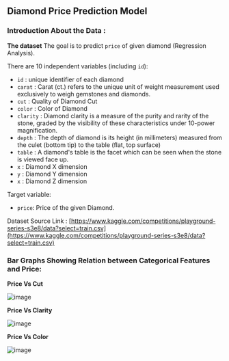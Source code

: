 ## Diamond Price Prediction Model

### Introduction About the Data :

**The dataset** The goal is to predict `price` of given diamond (Regression Analysis).

There are 10 independent variables (including `id`):

* `id` : unique identifier of each diamond
* `carat` : Carat (ct.) refers to the unique unit of weight measurement used exclusively to weigh gemstones and diamonds.
* `cut` : Quality of Diamond Cut
* `color` : Color of Diamond
* `clarity` : Diamond clarity is a measure of the purity and rarity of the stone, graded by the visibility of these characteristics under 10-power magnification.
* `depth` : The depth of diamond is its height (in millimeters) measured from the culet (bottom tip) to the table (flat, top surface)
* `table` : A diamond's table is the facet which can be seen when the stone is viewed face up.
* `x` : Diamond X dimension
* `y` : Diamond Y dimension
* `x` : Diamond Z dimension

Target variable:
* `price`: Price of the given Diamond.

Dataset Source Link :
[https://www.kaggle.com/competitions/playground-series-s3e8/data?select=train.csv](https://www.kaggle.com/competitions/playground-series-s3e8/data?select=train.csv)


### Bar Graphs Showing Relation between Categorical Features and Price:

**Price Vs Cut**

![image](https://github.com/Shrutigupta03/Diamond-Price-Prediction/assets/105665662/520d3e31-f2bd-4404-aeb7-f19cf7ae047c)


**Price Vs Clarity**

![image](https://github.com/Shrutigupta03/Diamond-Price-Prediction/assets/105665662/162e6236-9898-4296-8270-071a4542db8b)


**Price Vs Color**

![image](https://github.com/Shrutigupta03/Diamond-Price-Prediction/assets/105665662/9fe3c563-2d9b-4675-a350-7bf37f3eaaf3)



